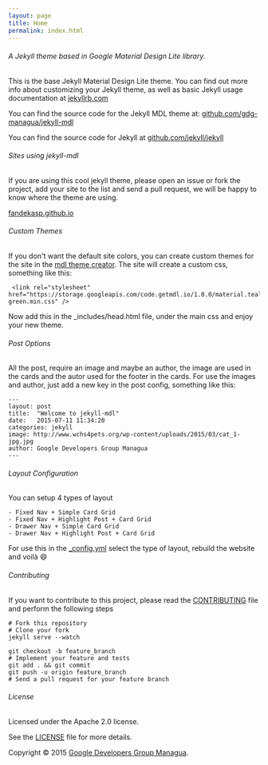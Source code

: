```yaml
---
layout: page
title: Home
permalink: index.html
---
```

###### A Jekyll theme based in Google Material Design Lite library.

This is the base Jekyll Material Design Lite theme. You can find out more info about customizing your Jekyll theme, as well as basic Jekyll usage documentation at [jekyllrb.com](http://jekyllrb.com/)

You can find the source code for the Jekyll MDL theme at: [github.com/gdg-managua/jekyll-mdl](https://github.com/gdg-managua/jekyll-mdl)

You can find the source code for Jekyll at [github.com/jekyll/jekyll](https://github.com/jekyll/jekyll)

###### Sites using jekyll-mdl

If you are using this cool jekyll theme, please open an issue or fork the project, add your site to the list and send a pull request, we will be happy to know where the theme are using.

[fandekasp.github.io](http://fandekasp.github.io/)

###### Custom Themes

If you don't want the default site colors, you can create custom themes for the site in the [mdl theme creator](http://www.getmdl.io/customize/index.html). The site will create a custom css, something like this:

     <link rel="stylesheet" href="https://storage.googleapis.com/code.getmdl.io/1.0.0/material.teal-green.min.css" />

Now add this in the _includes/head.html file, under the main css and enjoy your new theme.

###### Post Options

All the post, require an image and maybe an author, the image are used in the cards and the autor used for the footer in the cards. For use the images and author, just add a new key in the post config, something like this:

    ---
    layout: post
    title:  "Welcome to jekyll-mdl"
    date:   2015-07-11 11:34:20
    categories: jekyll
    image: http://www.wchs4pets.org/wp-content/uploads/2015/03/cat_1-jpg.jpg
    author: Google Developers Group Managua
    ---

###### Layout Configuration
You can setup 4 types of layout

    - Fixed Nav + Simple Card Grid
    - Fixed Nav + Highlight Post + Card Grid
    - Drawer Nav + Simple Card Grid
    - Drawer Nav + Highlight Post + Card Grid

For use this in the [_config.yml](https://github.com/gdg-managua/jekyll-mdl/blob/master/_config.yml) select the type of layout, rebuild the website and voilà :smile:

###### Contributing
If you want to contribute to this project, please read the [CONTRIBUTING](https://github.com/gdg-managua/jekyll-mdl/blob/master/CONTRIBUTING.md) file and perform the following steps

    # Fork this repository
    # Clone your fork
    jekyll serve --watch

    git checkout -b feature_branch
    # Implement your feature and tests
    git add . && git commit
    git push -u origin feature_branch
    # Send a pull request for your feature branch

###### License
Licensed under the Apache 2.0 license.

See the [LICENSE](https://github.com/gdg-managua/jekyll-mdl/blob/master/LICENSE.md) file for more details.

Copyright © 2015 [Google Developers Group Managua](http://www.gdgmanagua.org).
